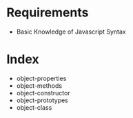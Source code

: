 # Requirements
- Basic Knowledge of Javascript Syntax

# Index
- object-properties
- object-methods
- object-constructor
- object-prototypes
- object-class
